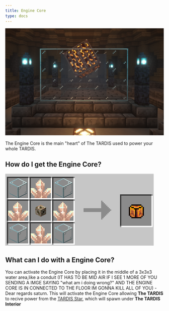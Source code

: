 ```yaml
---
title: Engine Core
type: docs
---
```


![Image of Engine Core](images/engine_core/engine_core.png)

The Engine Core is the main "heart" of The TARDIS used to power your whole TARDIS.

## How do I get the Engine Core?

![Engine Core recepie](images/engine_core/engine_core_recepie.png)

## What can I do with a Engine Core?
You can activate the Engine Core by placing it in the middle of a 3x3x3 water area,like a conduit (IT HAS TO BE MID AIR IF I SEE 1 MORE OF YOU SENDING A IMGE SAYING "what am i doing wrong?" AND THE ENGINE CORE IS IN CONNECTED TO THE FLOOR IM GONNA KILL ALL OF YOU)   - Dear regards saturn. This will activate the Engine Core allowing **The TARDIS** to recive power from the [TARDIS Star](../../mechanics/star.md), which will spawn under **The TARDIS Interior**
